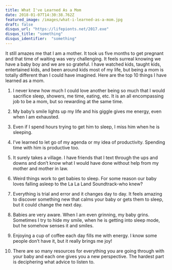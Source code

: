 ```yaml
---
title: What I've Learned As a Mom
date: 2018-01-07T14:30:38.762Z
featured_image: /images/what-i-learned-as-a-mom.jpg
draft: false
disqus_url: "https://lifepionts.net/2017.exe"
disqus_title: "something"
disqus_identifier:  "something"
---
```

It still amazes me that I am a mother. It took us five months to get pregnant and that time of waiting was very challenging. It feels surreal knowing we have a baby boy and we are so grateful. I have watched kids, taught kids, entertained kids, and been around kids most of my life, but being a mom is totally different than I could have imagined. Here are the top 10 things I have learned as a mom.

1. I never knew how much I could love another being so much that I would sacrifice sleep, showers, me time, eating, etc. It is an all encompassing job to be a mom, but so rewarding at the same time.

2. My baby’s  smile lights up my life and his giggle gives me energy, even when I am exhausted.

3. Even if I spend hours trying to get him to sleep, I miss him when he is sleeping.

4. I’ve learned to let go of my agenda or my idea of productivity. Spending time with him is productive too.

5. It surely takes a village. I have friends that I text through the ups and downs and don’t know what I would have done without help from my mother and mother in law.

6. Weird things work to get babies to sleep. For some reason our baby loves falling asleep to the La La Land Soundtrack-who knew? 

7. Everything is trial and error and it changes day to day. It feels amazing to discover something new that calms your baby or gets them to sleep, but it could change the next day.

8. Babies are very aware. When I am even grinning, my baby grins. Sometimes I try to hide my smile, when he is getting into sleep mode, but he somehow senses it and smiles.

9. Enjoying a cup of coffee each day fills me with energy. I know some people don’t have it, but it really brings me joy!

10. There are so many resources for everything you are going through with your baby and each one gives you a new perspective. The hardest part is deciphering what advice to listen to.
